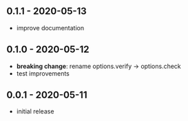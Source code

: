 ## 0.1.1 - 2020-05-13

- improve documentation

## 0.1.0 - 2020-05-12

- **breaking change**: rename options.verify -> options.check
- test improvements

## 0.0.1 - 2020-05-11

- initial release

